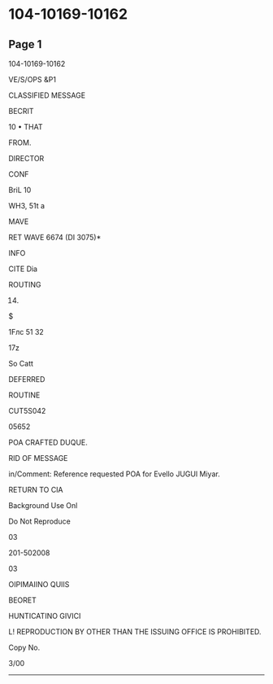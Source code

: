 # 104-10169-10162

## Page 1

104-10169-10162

VE/S/OPS &P1

CLASSIFIED MESSAGE

BECRIT

10 • THAT

FROM.

DIRECTOR

CONF

BriL 10

WH3, 51t a

MAVE

RET WAVE 6674 (DI 3075)*

INFO

CITE Dia

ROUTING

14.

$

1Fлc 51 32

17z

So Catt

DEFERRED

ROUTINE

CUT5S042

05652

POA CRAFTED DUQUE.

RID OF MESSAGE

in/Comment: Reference requested POA for Evello JUGUl Miyar.

RETURN TO CIA

Background Use Onl

Do Not Reproduce

03

201-502008

03

OIPIMAIINO QUIIS

BEORET

HUNTICATINO GIVICI

L! REPRODUCTION BY OTHER THAN THE ISSUING OFFICE IS PROHIBITED.

Copy No.

3/00

---

